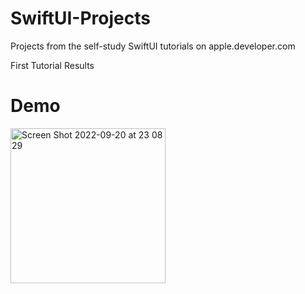 # SwiftUI-Projects
Projects from the self-study SwiftUI tutorials on apple.developer.com 

First Tutorial Results 
# Demo

 <img width="248" alt="Screen Shot 2022-09-20 at 23 08 29" src="https://user-images.githubusercontent.com/38157887/191324907-ebbf275c-ceb2-41ed-8aba-b7329f6b64cf.png">

